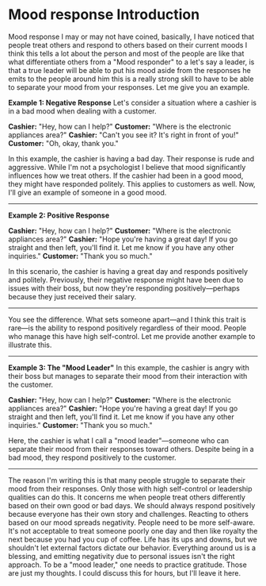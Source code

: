 
# Mood response Introduction

Mood response I may or may not have coined, basically, I have noticed that people treat others and respond to others based on their current moods I think this tells a lot about the person and most of the people are like that what differentiate others from a "Mood responder" to a let's say a leader, is that a true leader will be able to put his mood aside from the responses he emits to the people around him this is a really strong skill to have to be able to separate your mood from your responses. Let me give you an example.

**Example 1: Negative Response**
Let's consider a situation where a cashier is in a bad mood when dealing with a customer.

**Cashier:** "Hey, how can I help?"
**Customer:** "Where is the electronic appliances area?"
**Cashier:** "Can't you see it? It's right in front of you!"
**Customer:** "Oh, okay, thank you."

In this example, the cashier is having a bad day. Their response is rude and aggressive. While I'm not a psychologist I believe that mood significantly influences how we treat others. If the cashier had been in a good mood, they might have responded politely. This applies to customers as well. Now, I'll give an example of someone in a good mood.

---

**Example 2: Positive Response**

**Cashier:** "Hey, how can I help?"
**Customer:** "Where is the electronic appliances area?"
**Cashier:** "Hope you're having a great day! If you go straight and then left, you'll find it. Let me know if you have any other inquiries."
**Customer:** "Thank you so much."

In this scenario, the cashier is having a great day and responds positively and politely. Previously, their negative response might have been due to issues with their boss, but now they're responding positively—perhaps because they just received their salary.

---

You see the difference. What sets someone apart—and I think this trait is rare—is the ability to respond positively regardless of their mood. People who manage this have high self-control. Let me provide another example to illustrate this.

---

**Example 3: The "Mood Leader"**
In this example, the cashier is angry with their boss but manages to separate their mood from their interaction with the customer.

**Cashier:** "Hey, how can I help?"
**Customer:** "Where is the electronic appliances area?"
**Cashier:** "Hope you're having a great day! If you go straight and then left, you'll find it. Let me know if you have any other inquiries."
**Customer:** "Thank you so much."

Here, the cashier is what I call a "mood leader"—someone who can separate their mood from their responses toward others. Despite being in a bad mood, they respond positively to the customer.

---

The reason I'm writing this is that many people struggle to separate their mood from their responses. Only those with high self-control or leadership qualities can do this. It concerns me when people treat others differently based on their own good or bad days. We should always respond positively because everyone has their own story and challenges. Reacting to others based on our mood spreads negativity. People need to be more self-aware. It's not acceptable to treat someone poorly one day and then like royalty the next because you had you cup of coffee. Life has its ups and downs, but we shouldn't let external factors dictate our behavior. Everything around us is a blessing, and emitting negativity due to personal issues isn't the right approach. To be a "mood leader," one needs to practice gratitude. Those are just my thoughts. I could discuss this for hours, but I'll leave it here.
